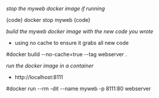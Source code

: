 *stop the myweb docker image if running*

{code}
docker stop myweb
{code}

*build the myweb docker image with the new code you wrote*
- using no cache to ensure it grabs all new code 

#docker build --no-cache=true --tag webserver  .

*run the docker image in a container*
- http://localhost:8111

#docker run --rm -dit --name myweb -p 8111:80 webserver
